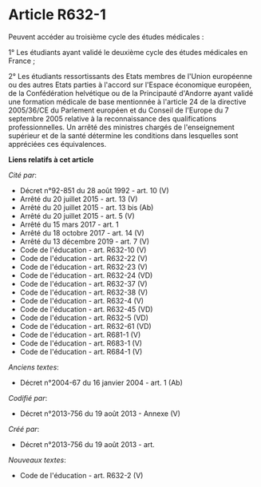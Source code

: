 # Article R632-1

Peuvent accéder au troisième cycle des études médicales :

1° Les étudiants ayant validé le deuxième cycle des études médicales en France ;

2° Les étudiants ressortissants des Etats membres de l'Union européenne ou des autres Etats parties à l'accord sur l'Espace
économique européen, de la Confédération helvétique ou de la Principauté d'Andorre ayant validé une formation médicale de
base mentionnée à l'article 24 de la directive 2005/36/CE du Parlement européen et du Conseil de l'Europe du 7 septembre 2005
relative à la reconnaissance des qualifications professionnelles. Un arrêté des ministres chargés de l'enseignement supérieur
et de la santé détermine les conditions dans lesquelles sont appréciées ces équivalences.

**Liens relatifs à cet article**

_Cité par_:

  - Décret n°92-851 du 28 août 1992 - art. 10 (V)
  - Arrêté du 20 juillet 2015 - art. 13 (V)
  - Arrêté du 20 juillet 2015 - art. 13 bis (Ab)
  - Arrêté du 20 juillet 2015 - art. 5 (V)
  - Arrêté du 15 mars 2017 - art. 1
  - Arrêté du 18 octobre 2017 - art. 14 (V)
  - Arrêté du 13 décembre 2019 - art. 7 (V)
  - Code de l'éducation - art. R632-10 (V)
  - Code de l'éducation - art. R632-22 (V)
  - Code de l'éducation - art. R632-23 (V)
  - Code de l'éducation - art. R632-24 (VD)
  - Code de l'éducation - art. R632-37 (V)
  - Code de l'éducation - art. R632-38 (V)
  - Code de l'éducation - art. R632-4 (V)
  - Code de l'éducation - art. R632-45 (VD)
  - Code de l'éducation - art. R632-5 (VD)
  - Code de l'éducation - art. R632-61 (VD)
  - Code de l'éducation - art. R681-1 (V)
  - Code de l'éducation - art. R683-1 (V)
  - Code de l'éducation - art. R684-1 (V)

_Anciens textes_:

  - Décret n°2004-67 du 16 janvier 2004 - art. 1 (Ab)

_Codifié par_:

  - Décret n°2013-756 du 19 août 2013 -  Annexe (V)

_Créé par_:

  - Décret n°2013-756 du 19 août 2013 - art.

_Nouveaux textes_:

  - Code de l'éducation - art. R632-2 (V)
